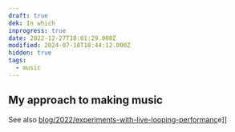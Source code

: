 ```yaml
---
draft: true
dek: In which
inprogress: true
date: 2022-12-27T18:01:29.000Z
modified: 2024-07-18T18:44:12.000Z
hidden: true
tags:
  - music
---
```

## My approach to making music

See also [blog/2022/experiments-with-live-looping-performanc](blog/2022/experiments-with-live-looping-performanc)e]]
